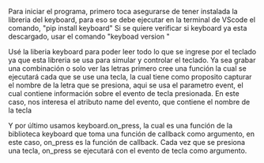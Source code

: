 Para iniciar el programa, primero toca asegurarse de tener instalada la libreria del keyboard, para eso se debe ejecutar en la terminal de VScode el comando, "pip install keyboard"
Si se quiere verificar si keyboard ya esta descargado, usar el comando "keyboad version "

Usé la liberia keyboard para poder leer todo lo que se ingrese por el teclado ya que esta libreria se usa para simular y controlar el teclado. Ya sea grabar una combinación o solo ver las letras
primero cree una función la cual se ejecutará cada que se use una tecla, la cual tiene como proposito capturar el nombre de la letra que se presiona, aqui se usa el parametro event, el cual  contiene información sobre el evento de tecla presionada. En este caso, nos interesa el atributo name del evento, que contiene el nombre de la tecla

Y por último usamos keyboard.on_press, la cual es una función de la biblioteca keyboard que toma una función de callback como argumento, en este caso, on_press es la función de callback. 
Cada vez que se presiona una tecla, on_press se ejecutará con el evento de tecla como argumento.
